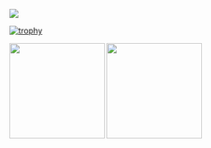 ![](https://github-profile-summary-cards.vercel.app/api/cards/profile-details?username=SAKIYAMAbar&theme=dracula) 

[![trophy](https://github-profile-trophy.vercel.app/?username=SAKIYAMAbar&theme=dracula&column=8
)](https://github.com/ryo-ma/github-profile-trophy)

<p>
  </a>
  <a href="https://github.com/SAKIYAMAbar">
    <img align="left" height="170px" src="https://github-readme-stats.vercel.app/api/top-langs/?username=SAKIYAMAbar&layout=compact&theme=tokyonight" />
  </a>
  
  <a href="https://github.com/SAKIYAMAbar">
    <img align="left" height="170px" src="https://github-readme-stats.vercel.app/api?username=SAKIYAMAbar&count_private=true&show_icons=true&theme=tokyonight" />
  
</p>
